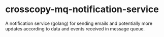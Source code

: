 # crosscopy-mq-notification-service
A notification service (golang) for sending emails and potentially more updates according to data and events received in message queue.
